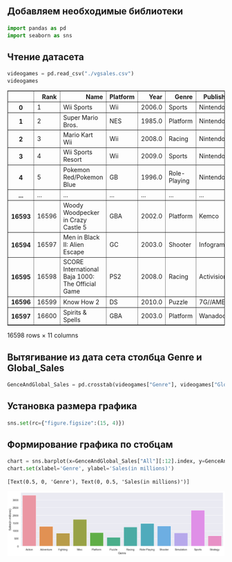 ## Добавляем необходимые библиотеки


```python
import pandas as pd
import seaborn as sns
```

## Чтение датасета


```python
videogames = pd.read_csv("./vgsales.csv")
videogames
```




<div>
<style scoped>
    .dataframe tbody tr th:only-of-type {
        vertical-align: middle;
    }

    .dataframe tbody tr th {
        vertical-align: top;
    }

    .dataframe thead th {
        text-align: right;
    }
</style>
<table border="1" class="dataframe">
  <thead>
    <tr style="text-align: right;">
      <th></th>
      <th>Rank</th>
      <th>Name</th>
      <th>Platform</th>
      <th>Year</th>
      <th>Genre</th>
      <th>Publisher</th>
      <th>NA_Sales</th>
      <th>EU_Sales</th>
      <th>JP_Sales</th>
      <th>Other_Sales</th>
      <th>Global_Sales</th>
    </tr>
  </thead>
  <tbody>
    <tr>
      <th>0</th>
      <td>1</td>
      <td>Wii Sports</td>
      <td>Wii</td>
      <td>2006.0</td>
      <td>Sports</td>
      <td>Nintendo</td>
      <td>41.49</td>
      <td>29.02</td>
      <td>3.77</td>
      <td>8.46</td>
      <td>82.74</td>
    </tr>
    <tr>
      <th>1</th>
      <td>2</td>
      <td>Super Mario Bros.</td>
      <td>NES</td>
      <td>1985.0</td>
      <td>Platform</td>
      <td>Nintendo</td>
      <td>29.08</td>
      <td>3.58</td>
      <td>6.81</td>
      <td>0.77</td>
      <td>40.24</td>
    </tr>
    <tr>
      <th>2</th>
      <td>3</td>
      <td>Mario Kart Wii</td>
      <td>Wii</td>
      <td>2008.0</td>
      <td>Racing</td>
      <td>Nintendo</td>
      <td>15.85</td>
      <td>12.88</td>
      <td>3.79</td>
      <td>3.31</td>
      <td>35.82</td>
    </tr>
    <tr>
      <th>3</th>
      <td>4</td>
      <td>Wii Sports Resort</td>
      <td>Wii</td>
      <td>2009.0</td>
      <td>Sports</td>
      <td>Nintendo</td>
      <td>15.75</td>
      <td>11.01</td>
      <td>3.28</td>
      <td>2.96</td>
      <td>33.00</td>
    </tr>
    <tr>
      <th>4</th>
      <td>5</td>
      <td>Pokemon Red/Pokemon Blue</td>
      <td>GB</td>
      <td>1996.0</td>
      <td>Role-Playing</td>
      <td>Nintendo</td>
      <td>11.27</td>
      <td>8.89</td>
      <td>10.22</td>
      <td>1.00</td>
      <td>31.37</td>
    </tr>
    <tr>
      <th>...</th>
      <td>...</td>
      <td>...</td>
      <td>...</td>
      <td>...</td>
      <td>...</td>
      <td>...</td>
      <td>...</td>
      <td>...</td>
      <td>...</td>
      <td>...</td>
      <td>...</td>
    </tr>
    <tr>
      <th>16593</th>
      <td>16596</td>
      <td>Woody Woodpecker in Crazy Castle 5</td>
      <td>GBA</td>
      <td>2002.0</td>
      <td>Platform</td>
      <td>Kemco</td>
      <td>0.01</td>
      <td>0.00</td>
      <td>0.00</td>
      <td>0.00</td>
      <td>0.01</td>
    </tr>
    <tr>
      <th>16594</th>
      <td>16597</td>
      <td>Men in Black II: Alien Escape</td>
      <td>GC</td>
      <td>2003.0</td>
      <td>Shooter</td>
      <td>Infogrames</td>
      <td>0.01</td>
      <td>0.00</td>
      <td>0.00</td>
      <td>0.00</td>
      <td>0.01</td>
    </tr>
    <tr>
      <th>16595</th>
      <td>16598</td>
      <td>SCORE International Baja 1000: The Official Game</td>
      <td>PS2</td>
      <td>2008.0</td>
      <td>Racing</td>
      <td>Activision</td>
      <td>0.00</td>
      <td>0.00</td>
      <td>0.00</td>
      <td>0.00</td>
      <td>0.01</td>
    </tr>
    <tr>
      <th>16596</th>
      <td>16599</td>
      <td>Know How 2</td>
      <td>DS</td>
      <td>2010.0</td>
      <td>Puzzle</td>
      <td>7G//AMES</td>
      <td>0.00</td>
      <td>0.01</td>
      <td>0.00</td>
      <td>0.00</td>
      <td>0.01</td>
    </tr>
    <tr>
      <th>16597</th>
      <td>16600</td>
      <td>Spirits &amp; Spells</td>
      <td>GBA</td>
      <td>2003.0</td>
      <td>Platform</td>
      <td>Wanadoo</td>
      <td>0.01</td>
      <td>0.00</td>
      <td>0.00</td>
      <td>0.00</td>
      <td>0.01</td>
    </tr>
  </tbody>
</table>
<p>16598 rows × 11 columns</p>
</div>



## Вытягивание из дата сета столбца Genre и Global_Sales


```python
GenceAndGlobal_Sales = pd.crosstab(videogames["Genre"], videogames["Global_Sales"], margins=True)
```

## Установка размера графика


```python
sns.set(rc={"figure.figsize":(15, 4)})
```

## Формирование графика по стобцам


```python
chart = sns.barplot(x=GenceAndGlobal_Sales["All"][:12].index, y=GenceAndGlobal_Sales["All"][:12])
chart.set(xlabel='Genre', ylabel='Sales(in millions)')
```




    [Text(0.5, 0, 'Genre'), Text(0, 0.5, 'Sales(in millions)')]




    
![png](GamesSales_files/GamesSales_9_1.png)
    



```python

```
